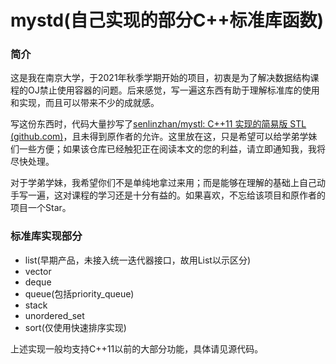 # mystd(自己实现的部分C++标准库函数)

### 简介

这是我在南京大学，于2021年秋季学期开始的项目，初衷是为了解决数据结构课程的OJ禁止使用容器的问题。后来感觉，写一遍这东西有助于理解标准库的使用和实现，而且可以带来不少的成就感。

写这份东西时，代码大量抄写了[senlinzhan/mystl: C++11 实现的简易版 STL (github.com)](https://github.com/senlinzhan/mystl)，且未得到原作者的允许。这里放在这，只是希望可以给学弟学妹们一些方便；如果该仓库已经触犯正在阅读本文的您的利益，请立即通知我，我将尽快处理。

对于学弟学妹，我希望你们不是单纯地拿过来用；而是能够在理解的基础上自己动手写一遍，这对课程的学习还是十分有益的。如果喜欢，不忘给该项目和原作者的项目一个Star。

### 标准库实现部分

- list(早期产品，未接入统一迭代器接口，故用List以示区分)
- vector
- deque
- queue(包括priority_queue)
- stack
- unordered_set
- sort(仅使用快速排序实现)

上述实现一般均支持C++11以前的大部分功能，具体请见源代码。
